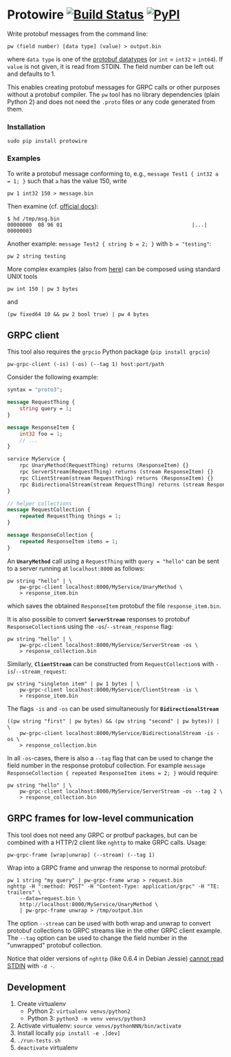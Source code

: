 

# Protowire [![Build Status](https://travis-ci.org/oseiskar/protowire.svg?branch=master)](https://travis-ci.org/oseiskar/protowire) [![PyPI](https://img.shields.io/pypi/v/protowire.svg)](https://pypi.python.org/pypi/protowire)

Write protobuf messages from the command line:

    pw (field number) [data type] (value) > output.bin

where `data type` is one of the [protobuf datatypes](https://developers.google.com/protocol-buffers/docs/proto3#scalar) (or `int` = `int32` = `int64`). If `value` is not given, it is read from STDIN.
The field number can be left out and defaults to 1.

This enables creating protobuf messages for GRPC calls or other purposes without a protobuf compiler. The `pw` tool has no library dependencies (plain Python 2) and does not need the `.proto` files or any code generated from them.

### Installation

    sudo pip install protowire

### Examples

To write a protobuf message conforming to, e.g., `message Test1 { int32 a = 1; }` such that `a` has the value 150, write

    pw 1 int32 150 > message.bin

Then examine (cf. [official docs](https://developers.google.com/protocol-buffers/docs/encoding#simple)):

    $ hd /tmp/msg.bin
    00000000  08 96 01                                          |...|
    00000003

Another example: `message Test2 { string b = 2; }` with `b = "testing"`:

    pw 2 string testing

More complex examples (also from [here](https://developers.google.com/protocol-buffers/docs/encoding#embedded)) can be composed using standard UNIX tools

    pw int 150 | pw 3 bytes

and

    (pw fixed64 10 && pw 2 bool true) | pw 4 bytes

## GRPC client

This tool also requires the `grpcio` Python package (`pip install grpcio`)

    pw-grpc-client (-is) (-os) (--tag 1) host:port/path

Consider the following example:

```protobuf
syntax = "proto3";

message RequestThing {
    string query = 1;
}

message ResponseItem {
    int32 foo = 1;
    // ...
}

service MyService {
    rpc UnaryMethod(RequestThing) returns (ResponseItem) {}
    rpc ServerStream(RequestThing) returns (stream ResponseItem) {}
    rpc ClientStream(stream RequestThing) returns (ResponseItem) {}
    rpc BidirectionalStream(stream RequestThing) returns (stream ResponseItem) {}
}

// helper collections
message RequestCollection {
    repeated RequestThing things = 1;
}

message ResponseCollection {
    repeated ResponseItem items = 1;
}
```

An **`UnaryMethod`** call using a `RequestThing` with `query = "hello"` can be sent to a server running at `localhost:8000` as follows:

    pw string "hello" | \
        pw-grpc-client localhost:8000/MyService/UnaryMethod \
        > response_item.bin

which saves the obtained `ResponseItem` protobuf the file `response_item.bin`.

It is also possible to convert **`ServerStream`** responses to protobuf `ResponseCollection`s using the `-os`/`--stream_response` flag:

    pw string "hello" | \
        pw-grpc-client localhost:8000/MyService/ServerStream -os \
        > response_collection.bin

Similarly, **`ClientStream`** can be constructed from `RequestCollection`s with `-is`/`--stream_request`:

    pw string "singleton item" | pw 1 bytes | \
        pw-grpc-client localhost:8000/MyService/ClientStream -is \
        > response_item.bin

The flags `-is` and `-os` can be used simultaneously for **`BidirectionalStream`**

    ((pw string "first" | pw bytes) && (pw string "second" | pw bytes)) | \
        pw-grpc-client localhost:8000/MyService/BidirectionalStream -is -os \
        > response_collection.bin

In all `-os`-cases, there is also a `--tag` flag that can be used to change the field number in the response protobuf collection. For example `message ResponseCollection { repeated ResponseItem items = 2; }` would require:

    pw string "hello" | \
        pw-grpc-client localhost:8000/MyService/ServerStream -os --tag 2 \
        > response_collection.bin

## GRPC frames for low-level communication

This tool does not need any GRPC or protbuf packages, but can be combined with a HTTP/2 client like `nghttp` to make GRPC calls.
Usage:

    pw-grpc-frame [wrap|unwrap] (--stream) (--tag 1)

Wrap into a GRPC frame and unwrap the response to normal protobuf:

    pw 1 string "my query" | pw-grpc-frame wrap > request.bin
    nghttp -H ":method: POST" -H "Content-Type: application/grpc" -H "TE: trailers" \
        --data=request.bin \
        http://localhost:8000/MyService/UnaryMethod \
        | pw-grpc-frame unwrap > /tmp/output.bin

The option `--stream` can be used with both wrap and unwrap to convert protobuf collections to GRPC streams like in the other GRPC client example. The `--tag` option can be used to change the field number in the "unwrapped" protobuf collection.

Notice that older versions of `nghttp` (like 0.6.4 in Debian Jessie) [cannot read STDIN](https://github.com/nghttp2/nghttp2/issues/133) with `-d -`.

## Development

 1. Create virtualenv
    * Python 2: `virtualenv venvs/python2`
    * Python 3: `python3 -m venv venvs/python3`
 1. Activate virtualenv: `source venvs/pythonNNN/bin/activate`
 1. Install locally `pip install -e .[dev]`
 1. `./run-tests.sh`
 1. `deactivate` virtualenv
